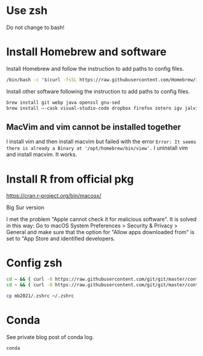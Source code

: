 # Use zsh

Do not change to bash!

# Install Homebrew and software

Install Homebrew and follow the instruction to add paths to config files.

```sh
/bin/bash -c "$(curl -fsSL https://raw.githubusercontent.com/Homebrew/install/HEAD/install.sh)"
```

Install other software following the instruction to add paths to config files.

```sh
brew install git webp java openssl gnu-sed
brew install —-cask visual-studio-code dropbox firefox zotero igv jalview rstudio miniconda
```

## MacVim and vim cannot be installed together

I install vim and then install macvim but failed with the error `Error: It seems there is already a Binary at '/opt/homebrew/bin/view'.` I uninstall vim and install macvim. It works. 

# Install R from official pkg

https://cran.r-project.org/bin/macosx/

Big Sur version

I met the problem "Apple cannot check it for malicious software". It is solved in this way: Go to macOS System Preferences > Security & Privacy > General and make sure that the option for "Allow apps downloaded from" is set to "App Store and identified developers.

# Config zsh

```zsh
cd ~ && { curl -O https://raw.githubusercontent.com/git/git/master/contrib/completion/git-completion.zsh ; cd -; }
cd ~ && { curl -O https://raw.githubusercontent.com/git/git/master/contrib/completion/git-prompt.sh ; cd -; }
```

```zsh
cp mb2021/.zshrc ~/.zshrc
```

# Conda 

See private blog post of conda log.

```sh
conda
```

